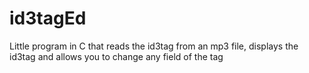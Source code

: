 # id3tagEd
Little program in C that reads the id3tag from an mp3 file, displays the id3tag and allows you to change any field of the tag
